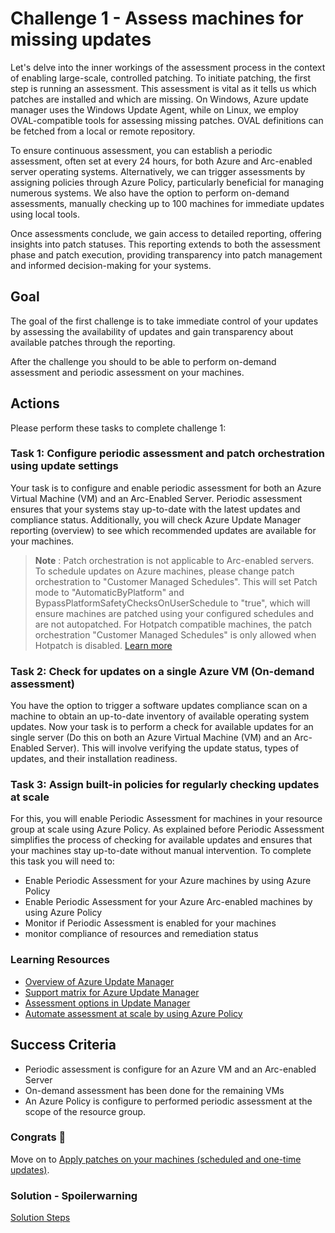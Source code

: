 # Challenge 1 - Assess machines for missing updates

Let's delve into the inner workings of the assessment process in the context of enabling large-scale, controlled patching. To initiate patching, the first step is running an assessment. This assessment is vital as it tells us which patches are installed and which are missing. On Windows, Azure update manager uses the Windows Update Agent, while on Linux, we employ OVAL-compatible tools for assessing missing patches. OVAL definitions can be fetched from a local or remote repository.

To ensure continuous assessment, you can establish a periodic assessment, often set at every 24 hours, for both Azure and Arc-enabled server operating systems.
Alternatively, we can trigger assessments by assigning policies through Azure Policy, particularly beneficial for managing numerous systems. We also have the option to perform on-demand assessments, manually checking up to 100 machines for immediate updates using local tools.

Once assessments conclude, we gain access to detailed reporting, offering insights into patch statuses. This reporting extends to both the assessment phase and patch execution, providing transparency into patch management and informed decision-making for your systems.


## **Goal**

The goal of the first challenge is to take immediate control of your updates by assessing the availability of updates and gain transparency about available patches through the reporting. 

After the challenge you should to be able to perform on-demand assessment and periodic assessment on your machines. 


## Actions
Please perform these tasks to complete challenge 1: 

### Task 1: Configure periodic assessment and patch orchestration using update settings
Your task is to configure and enable periodic assessment for both an Azure Virtual Machine (VM) and an Arc-Enabled Server. Periodic assessment ensures that your systems stay up-to-date with the latest updates and compliance status. Additionally, you will check Azure Update Manager reporting (overview) to see which recommended updates are available for your machines. 

> **Note** : Patch orchestration is not applicable to Arc-enabled servers. To schedule updates on Azure machines, please change patch orchestration to "Customer Managed Schedules". This will set Patch mode to "AutomaticByPlatform" and BypassPlatformSafetyChecksOnUserSchedule to "true", which will ensure machines are patched using your configured schedules and are not autopatched. For Hotpatch compatible machines, the patch orchestration "Customer Managed Schedules" is only allowed when Hotpatch is disabled. [Learn more](https://learn.microsoft.com/en-us/azure/update-center/prerequsite-for-schedule-patching?tabs=new-prereq-portal%2Cauto-portal&WT.mc_id=Portal-Microsoft_Azure_Automation)

### Task 2: Check for updates on a single Azure VM (On-demand assessment)

You have the option to trigger a software updates compliance scan on a machine to obtain an up-to-date inventory of available operating system updates. Now your task is to perform a check for available updates for an single server (Do this on both an Azure Virtual Machine (VM) and an Arc-Enabled Server). This will involve verifying the update status, types of updates, and their installation readiness. 


### Task 3: Assign built-in policies for regularly checking updates at scale
For this, you will enable Periodic Assessment for machines in your resource group at scale using Azure Policy. As explained before Periodic Assessment simplifies the process of checking for available updates and ensures that your machines stay up-to-date without manual intervention. To complete this task you will need to:
- Enable Periodic Assessment for your Azure machines by using Azure Policy
- Enable Periodic Assessment for your Azure Arc-enabled machines by using Azure Policy
- Monitor if Periodic Assessment is enabled for your machines
- monitor compliance of resources and remediation status


### Learning Resources

- [Overview of Azure Update Manager](https://learn.microsoft.com/en-us/azure/update-center/overview?tabs=azure-vms)
- [Support matrix for Azure Update Manager](https://learn.microsoft.com/en-us/azure/update-center/support-matrix?tabs=azurevm%2Cazurevm-os)
- [Assessment options in Update Manager](https://learn.microsoft.com/en-us/azure/update-center/assessment-options)
- [Automate assessment at scale by using Azure Policy](https://learn.microsoft.com/en-us/azure/update-center/periodic-assessment-at-scale)


## Success Criteria

- Periodic assessment is configure for an Azure VM and an Arc-enabled Server
- On-demand assessment has been done for the remaining VMs
- An Azure Policy is configure to performed periodic assessment at the scope of the resource group.

### Congrats :partying_face:

 Move on to [Apply patches on your machines (scheduled and one-time updates)](02_challenge.md).

 ### Solution - Spoilerwarning

[Solution Steps](../walkthrough/challenge-1/solution.md)
